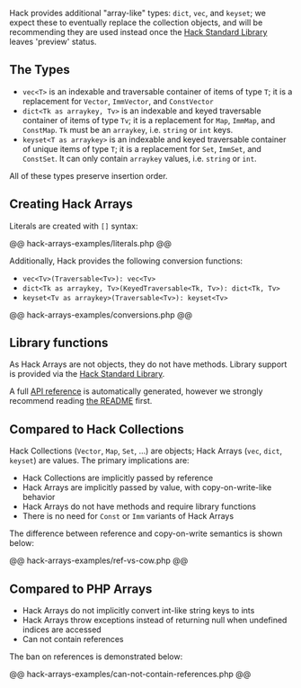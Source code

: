 Hack provides additional "array-like" types: `dict`, `vec`, and `keyset`;
we expect these to eventually replace the collection objects, and will be
recommending they are used instead once the
[Hack Standard Library](https://github.com/hhvm/hsl) leaves 'preview' status.

## The Types

 - `vec<T>` is an indexable and traversable container of items of type `T`; it
   is a replacement for `Vector`, `ImmVector`, and `ConstVector`
 - `dict<Tk as arraykey, Tv>` is an indexable and keyed traversable container of
   items of type `Tv`; it is a replacement for `Map`, `ImmMap`, and `ConstMap`. `Tk` must
   be an `arraykey`, i.e. `string` or `int` keys.
 - `keyset<T as arraykey>` is an indexable and keyed traversable container of
   unique items of type `T`; it is a replacement for `Set`, `ImmSet`, and `ConstSet`. It
   can only contain `arraykey` values, i.e. `string` or `int`.

All of these types preserve insertion order.

## Creating Hack Arrays

Literals are created with `[]` syntax:

@@ hack-arrays-examples/literals.php @@

Additionally, Hack provides the following conversion functions:
 - `vec<Tv>(Traversable<Tv>): vec<Tv>`
 - `dict<Tk as arraykey, Tv>(KeyedTraversable<Tk, Tv>): dict<Tk, Tv>`
 - `keyset<Tv as arraykey>(Traversable<Tv>): keyset<Tv>`

@@ hack-arrays-examples/conversions.php @@

## Library functions

As Hack Arrays are not objects, they do not have methods. Library support is
provided via the [Hack Standard Library](https://github.com/hhvm/hsl).

A full [API reference](https://hhvm.github.io/hsl/api/) is automatically
generated, however we strongly recommend reading
[the README](https://github.com/hhvm/hsl/blob/master/README.md) first.

## Compared to Hack Collections

Hack Collections (`Vector`, `Map`, `Set`, ...) are objects; Hack Arrays
(`vec`, `dict`, `keyset`) are values. The primary implications are:

 - Hack Collections are implicitly passed by reference
 - Hack Arrays are implicitly passed by value, with copy-on-write-like behavior
 - Hack Arrays do not have methods and require library functions
 - There is no need for `Const` or `Imm` variants of Hack Arrays

The difference between reference and copy-on-write semantics is shown below:

@@ hack-arrays-examples/ref-vs-cow.php @@

## Compared to PHP Arrays

 - Hack Arrays do not implicitly convert int-like string keys to ints
 - Hack Arrays throw exceptions instead of returning null when undefined
   indices are accessed
 - Can not contain references

The ban on references is demonstrated below:

@@ hack-arrays-examples/can-not-contain-references.php @@
